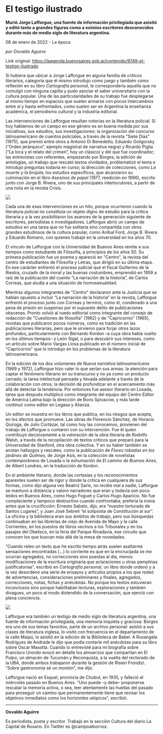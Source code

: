 # El testigo ilustrado

**Murió Jorge Lafforgue, una fuente de información privilegiada que asisitó y editó tanto a grandes figuras como a eximios escritores desconocidos durante más de medio siglo de literatura argentina.**

08 de enero de 2022 - La época

_por Osvaldo Aguirre_

Link original: https://laagenda.buenosaires.gob.ar/contenido/9749-el-testigo-ilustrado



Si hubiera que ubicar a Jorge Lafforgue en alguna familia de críticos literarios, categoría que él mismo introdujo como juego y también como reflexión en su libro *Cartografía personal*, le correspondería aquella que no comulgó con ninguna capilla y pudo asociar el saber universitario con la cultura popular. Una de las particularidades de su trabajo fue desplegarse al mismo tiempo en espacios que suelen armarse con pocos intercambios entre sí y hasta enfrentados, como suelen ser en Argentina la enseñanza académica, el periodismo cultural y la industria editorial.




Las intervenciones de Lafforgue resultan notorias en la literatura policial. Si hoy hablamos de un campo en ese género es en buena medida por sus iniciativas, sus estudios, sus investigaciones: la organización del concurso latinoamericano de cuentos policiales, a través de la revista "Siete Días" (1975), que premió entre otros a Antonio Di Benedetto, Eduardo Goligorsky (“Orden jerárquico”, ejemplo magistral de narrativa negra) y Ricardo Piglia (“La loca y el relato del crimen”, hoy un clásico) y del que fue coordinador; las entrevistas con referentes, empezando por Borges; la edición de antologías, un trabajo que rescató textos olvidados, problematizó el tema e introdujo preguntas todavía en curso; la dirección de colecciones, como *La muerte y la brújula*; los estudios específicos, que alcanzaron su culminación en el libro *Asesinos de papel* (1977, reedición en 1996), escrito junto con Jorge B. Rivera, uno de sus principales interlocutores, a partir de una nota en la revista Crisis.




![](https://cdn.feater.me/files/images/132482/e1799eb3-9937-42a6-bda6-e7b0f4f99454.jpg)




Cada una de esas intervenciones es un hito, porque ocurrieron cuando la literatura policial no constituía un objeto digno de estudio para la crítica literaria y a la vez posibilitaron los avances de la generación siguiente de escritores, periodistas e investigadores. Lafforgue abrió un campo de estudios en una tarea que no fue solitaria sino compartida con otros grandes estudiosos de la cultura popular, como Aníbal Ford, Jorge B. Rivera y Eduardo Romano, con quienes trabajó en la universidad en los años 70.




El vínculo de Lafforgue con la Universidad de Buenos Aires remite a sus tiempos como estudiante de Filosofía, a principios de los años 50. Su primera publicación fue un poema y apareció en "Centro", la revista del centro de estudiantes de Filosofía y Letras, que dirigió en su última etapa. En ese carácter enfrentó el proceso judicial que el fiscal Guillermo de la Riestra, cruzado de la moral y las buenas costumbres, emprendió en 1959 a raíz de la publicación del cuento “La narración de la historia”, de Carlos Correas, que aludía a una situación de homosexualidad.




Mientras algunos integrantes de "Centro" declararon ante la Justicia que se habían opuesto a incluir “La narración de la historia” en la revista, Lafforgue enfrentó el proceso junto con Correas y terminó, como él, condenado a una pena de prisión en suspenso por el supuesto delito de publicaciones obscenas. Pronto volvió al ruedo editorial como integrante del consejo de redacción de "Cuestiones de filosofía" (1962) y de "Capricornio" (1965), revistas que publicaron pocos números, como es tradición en las publicaciones literarias, pero que le sirvieron para forjar otros lazos profundos, particularmente con Bernardo Kordon –a cuya obra había vuelto en los últimos tiempos– y León Sigal, o para descubrir sus intereses, como un artículo sobre Mario Vargas Llosa publicado en el número inicial de "Capricornio" que lo introdujo en los problemas de la literatura latinoamericana.




En la edición de los dos volúmenes de *Nueva narrativa latinoamericana* (1969 y 1972), Lafforgue hizo valer lo que serían sus armas: la atención para captar el fenómeno literario en su transcurso y no ya como un producto cerrado; la tarea intelectual pensada y llevada adelante a través de la colaboración con otros; la decisión de profundizar en el acercamiento más allá de detectar la tendencia. Por entonces fue asesor literario en Losada, tarea que después multiplicó como integrante del equipo del Centro Editor de América Latina bajo la dirección de Boris Spivacow, y más tarde continuó como editor en Legasa y Alianza.




Un editor se muestra en los libros que publica, en los riesgos que acepta, en los afectos que promueve. Las obras de Florencio Sánchez, de Horacio Quiroga, de Julio Cortázar, tal como hoy las conocemos, provienen del trabajo de Lafforgue o contaron con su intervención. Fue él quien contribuyó decisivamente a la valoración de la obra literaria de Rodolfo Walsh, a través de la recopilación de textos críticos que preparó para la Universidad de Stanford, otra obra colectiva. Y en su haber también se anotan hallazgos y rescates, como la publicación de *Flores robadas en los jardines de Quilmes*, de Jorge Asís, en la colección de novelistas contemporáneos de Losada o la exhumación de *El camino de Buenos Aires*, de Albert Londres, en la traducción de Kordon.




En el ambiente literario, donde las cortesías y los reconocimientos aparentes suelen ser de rigor y donde la crítica en cualquiera de sus formas, como dijo alguna vez Beatriz Sarlo, no recibe mal a nadie, Lafforgue se mantuvo a distancia y valoró narradores que eran y todavía son poco leídos en Buenos Aires, como Hugo Foguet y Carlos Hugo Aparicio. No fue complaciente y tampoco destructivo cuando confrontaba; prefería la ironía antes que la crucificción: Ernesto Sabato, dijo, era “nuestro torturado de Santos Lugares”, y Juan José Sebreli “el solipsista de Constitución al sur”. La oficina y la biblioteca eran sus ámbitos de trabajo, pero sus búsquedas continuaban en las librerías de viejo de Avenida de Mayo y la calle Corrientes, en los puestos de libros vecinos a los Tribunales y en los pasajes del Obelisco, en la feria del Parque Rivadavia, ese circuito que conocen los que buscan más allá de la mesa de novedades.




“Cuando releo un texto que he escrito tiempo atrás suelen asaltarme sensaciones encontradas (...) lo corriente es que en la encrucijada se me ocurran agregados, no correcciones sino puestas al día, menos modificaciones de la escritura originaria que aclaraciones u otras pamplinas justificatorias”, escribió en *Cartografía personal*, un libro donde ordenó y a la vez desordenó una serie de ensayos y artículos propios a los que rodeó de advertencias, consideraciones preliminares y finales, agregados, correcciones, notas, fichas y anécdotas. No porque los textos estuvieran inconclusos sino porque habilitaban lecturas, exploraciones y también divagues, un poco al modo distendido de la conversación, que ejerció con plena conciencia.




![](https://cdn.feater.me/files/images/132512/e1b34d6b-ec6d-4854-b8bf-fdb45b29f2b1.png)




Lafforgue era también un testigo de medio siglo de literatura argentina, una fuente de información privilegiada, una memoria inquieta y graciosa. Borges era uno de sus temas favoritos, parte de un archivo personal: asistió a sus clases de literatura inglesa, lo visitó con frecuencia en el departamento de la calle Maipú, lo asistió en la edición de la Biblioteca de Babel. A Rosangela Rodrigues de Andrade le dijo que podía contarle mil anécdotas para su libro sobre Oscar Masotta. Cuando lo entrevisté para mi biografía sobre Francisco Urondo evocó en detalle los almuerzos que compartían en El Pulpo, un almacén de Tucumán y Reconquista, a la vuelta del rectorado de la UBA, donde ambos trabajaron durante la gestión de Risieri Frondizi. “Sobre gastronomía sé un montón”, me dijo.




Lafforgue nació en Esquel, provincia de Chubut, en 1935, y falleció el miércoles pasado en Buenos Aires. “Uno puede –y debe– proponerse rescatar la memoria activa, o sea, leer atentamente las huellas del pasado para proseguir un camino que permanentemente tiene que revisar los objetivos inmediatos como los horizontes utópicos”, escribió.




---




**Osvaldo Aguirre**




Es periodista, poeta y escritor. Trabajó en la sección Cultura del diario La Capital de Rosario. En Twitter es @campoalbornoz.



